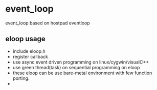 # event_loop
event_loop based on hostpad eventloop
## eloop usage
- include eloop.h
- register callback
- use async event driven programming on linux/cygwin/visualC++
- use green thread(task) on sequential programming on eloop
- these eloop can be use bare-metal environment with few function porting.
- 
